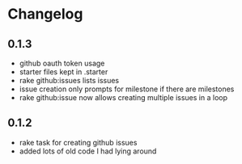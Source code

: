 # Changelog

## 0.1.3

* github oauth token usage
* starter files kept in .starter
* rake github:issues lists issues
* issue creation only prompts for milestone if there are milestones
* rake github:issue now allows creating multiple issues in a loop

## 0.1.2

* rake task for creating github issues
* added lots of old code I had lying around

